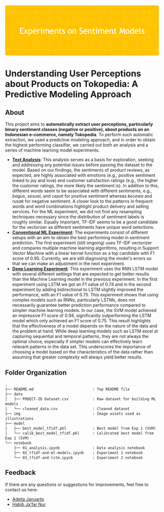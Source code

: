 ![header](header.png)

# Understanding User Perceptions about Products on Tokopedia: A Predictive Modeling Approach

## About
This project aims to <b>automatically extract user perceptions, particularly binary sentiment classes (negative or positive), about products on an Indonesian e-commerce, namely Tokopedia</b>. To perform such automatic extraction, we used a predictive modeling approach, and in order to obtain the highest performing classifier, we carried out both an analysis and a series of machine learning model experiments. 
- **[Text Analysis](https://nbviewer.org/github/LingAdeu/sentiment-model-experiment/blob/main/notebook/01_analysis.ipynb)**: This analysis serves as a basis for exploration, seeking and addressing any potential issues before passing the dataset to the model. Based on our findings, the sentiments of product reviews, as expected, are highly associated with emotions (e.g., positive sentiment linked to joy and love) and customer satisfaction ratings (e.g., the higher the customer ratings, the more likely the sentiment is). In addition to this, different words seem to be associated with different sentiments, e.g., *bagus*, *sesuai*, and *cepat* for positive sentiment whereas *kecewa* and *rusak* for negative sentiment. A closer look to the patterns in frequent words and word combinations highlight product delivery and selling services. For the ML experiment, we did not find any resampling techniques necessary since the distribution of sentiment labels is roughly similar. Equally important, TF-IDF seems to be a good candidate for the vectorizer as different sentiments have unique word selections.
- **[Conventional ML Experiment](https://nbviewer.org/github/LingAdeu/sentiment-model-experiment/blob/main/notebook/02_tfidf-and-ml-models.ipynb)**: The experiments consist of different setups with an aim to obtain the best performing model in sentiment prediction. The first experiment (still ongoing) uses TF-IDF vectorizer and compares multiple machine learning algorithms, resulting in Support Vector Machine with a linear kernel function as a top candidate with F1 score of 0.95. Currently, we are still diagnosing the model's errors so that we can make an adjustment in the next experiment.
- **[Deep Learning Experiment](https://nbviewer.org/github/LingAdeu/sentiment-model-experiment/blob/main/notebook/03_tfidf-and-lstm.ipynb)**: This experiment uses the RNN LSTM model with several different settings that are expected to get better results than the Machine Learning model in the previous experiment. In the first experiment using LSTM we got an F1 value of 0.74 and in the second experiment by adding bidirectional to LSTM slightly improved the performance, with an F1 value of 0.75. This experiment shows that using complex models such as RNNs, particularly LSTMs, does not necessarily guarantee better prediction performance compared to simpler machine learning models. In our case, the SVM model achieved an impressive F1 score of 0.94, significantly outperforming the LSTM model which only achieved an F1 score of 0.75. This result highlights that the effectiveness of a model depends on the nature of the data and the problem at hand. While deep learning models such as LSTM excel at capturing sequential and temporal patterns, they are not always the optimal choice, especially if simpler models can effectively learn relevant patterns in the data set. This underscores the importance of choosing a model based on the characteristics of the data rather than assuming that greater complexity will always yield better results.

## Folder Organization

    .
    ├── README.md                           : Top README file
    ├── data
    │   ├── PRDECT-ID Dataset.csv           : Raw dataset for building ML models
    │   └── cleaned_data.csv                : Cleaned dataset
    ├── img                                 : Image assets used as illustrations
    ├── model
    │   ├── best_model_tfidf.pkl            : Best model from Exp 1 (SVM)
    │   └── calib_best_model_tfidf.pkl      : Calibrated best model from Exp 1 (SVM)
    └── notebook
        ├── 01_analysis.ipynb               : Data analysis notebook
        ├── 02_tfidf-and-ml-models.ipynb    : Experiment 1 notebook
        └── 03_tfidf-and-lstm.ipynb         : Experiment 2 notebook

## Feedback
If there are any questions or suggestions for improvements, feel free to contact us here:
- [Adelia Januarto](mailto:januartoadelia@gmail.com)
- [Habib Ja'far Nur](mailto:habibjafar08@gmail.com)
